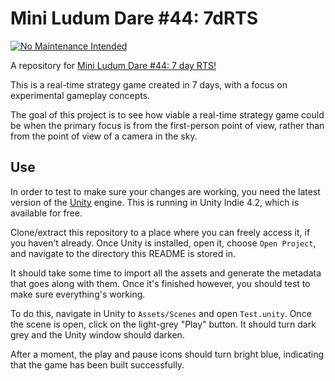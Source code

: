 Mini Ludum Dare #44: 7dRTS
================

[![No Maintenance Intended](http://unmaintained.tech/badge.svg)](http://unmaintained.tech/)

A repository for [Mini Ludum Dare #44: 7 day RTS!][1] 

This is a real-time strategy game created in 7 days, with a focus on experimental gameplay concepts.

The goal of this project is to see how viable a real-time strategy game could be when the primary focus is from the first-person point of view, rather than from the point of view of a camera in the sky.

  [1]: http://www.ludumdare.com/compo/2013/07/05/minild-44-announcement/
  
Use
------------------------------------------------------------------------

In order to test to make sure your changes are working, you need the latest version of the [Unity][2] engine. This is running in Unity Indie 4.2, which is available for free.

Clone/extract this repository to a place where you can freely access it, if you haven't already. Once Unity is installed, open it, choose `Open Project`, and navigate to the directory this README is stored in.

It should take some time to import all the assets and generate the metadata that goes along with them. Once it's finished however, you should test to make sure everything's working.

To do this, navigate in Unity to `Assets/Scenes` and open `Test.unity`. Once the scene is open, click on the light-grey "Play" button. It should turn dark grey and the Unity window should darken.

After a moment, the play and pause icons should turn bright blue, indicating that the game has been built successfully.

  [2]: http://unity3d.com/unity/download/
